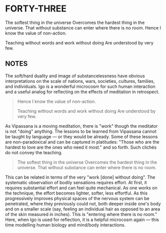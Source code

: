 
# FORTY-THREE #

The softest thing in the universe
Overcomes the hardest thing in the universe.
That without substance can enter where there is no room.
Hence I know the value of non-action.

Teaching without words and work without doing
Are understood by very few.


## NOTES ##

The soft/hard duality and image of substancelessness have obvious interpretations on the scale of nations, wars, societies, cultures, families, and individuals. Igo is a wonderful microcosm for such human interaction and a useful analog for reflecting on the effects of meditation in retrospect.

> Hence I know the value of non-action.
>
> Teaching without words and work without doing
> Are understood by very few.

As Vipassana is a moving meditation, there is "work" though the meditator is not "doing" anything. The lessons to be learned from Vipassana cannot be taught by language — or they would be already. Some of these lessons are non-paradoxical and can be captured in platitudes: "Those who are the hardest to love are the ones who need it most." and so forth. Such clichés do not convey the teaching.

> The softest thing in the universe
> Overcomes the hardest thing in the universe.
> That without substance can enter where there is no room.

This can be related in terms of the very "work [done] without doing". The systematic observation of bodily sensations requires effort. At first, it requires substantial effort and can feel quite mechanical. As one works on the technique, the effort becomes lighter, softer, less effortful. As this progressively improves physical spaces of the nervous system can be penetrated, where they previously could not, both deeper inside one's body and on a smaller scale (say, feeling an individual hair as opposed to an area of the skin measured in inches). This is "entering where there is no room." Here, when Igo is used for reflection, it is a helpful microcosm again — this time modelling human biology and mind/body interactions.
